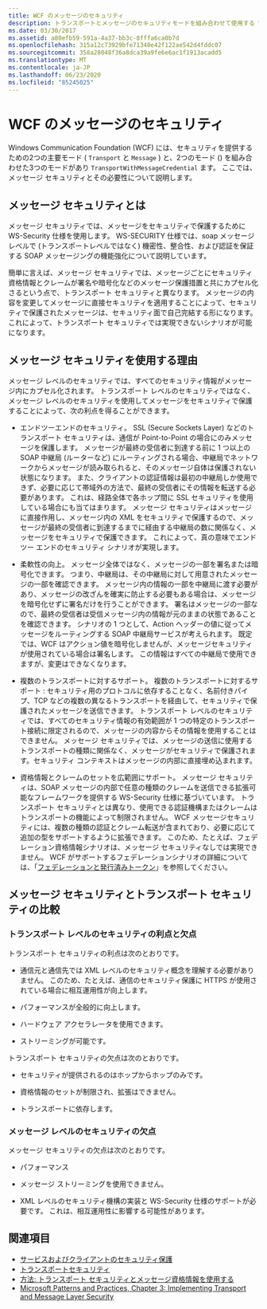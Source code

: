 ```yaml
---
title: WCF のメッセージのセキュリティ
description: トランスポートとメッセージのセキュリティモードを組み合わせて使用する WCF メッセージセキュリティの一種である TransportWithMessageCredential について説明します。
ms.date: 03/30/2017
ms.assetid: a80efb59-591a-4a37-bb3c-8fffa6ca0b7d
ms.openlocfilehash: 315a12c73929bfe71340e42f122ae542d4fddc07
ms.sourcegitcommit: 358a28048f36a8dca39a9fe6e6ac1f1913acadd5
ms.translationtype: MT
ms.contentlocale: ja-JP
ms.lasthandoff: 06/23/2020
ms.locfileid: "85245025"
---
```

# <a name="message-security-in-wcf"></a>WCF のメッセージのセキュリティ

Windows Communication Foundation (WCF) には、セキュリティを提供するための2つの主要モード ( `Transport` と `Message` ) と、2つのモード () を組み合わせた3つのモードがあり `TransportWithMessageCredential` ます。 ここでは、メッセージ セキュリティとその必要性について説明します。

## <a name="what-is-message-security"></a>メッセージ セキュリティとは

メッセージ セキュリティでは、メッセージをセキュリティで保護するために WS-Security 仕様を使用します。 WS-SECURITY 仕様では、soap メッセージレベルで (トランスポートレベルではなく) 機密性、整合性、および認証を保証する SOAP メッセージングの機能強化について説明しています。

簡単に言えば、メッセージ セキュリティでは、メッセージごとにセキュリティ資格情報とクレームが署名や暗号化などのメッセージ保護措置と共にカプセル化さるという点で、トランスポート セキュリティと異なります。 メッセージの内容を変更してメッセージに直接セキュリティを適用することによって、セキュリティで保護されたメッセージは、セキュリティ面で自己完結する形になります。 これによって、トランスポート セキュリティでは実現できないシナリオが可能になります。

## <a name="reasons-to-use-message-security"></a>メッセージ セキュリティを使用する理由

メッセージ レベルのセキュリティでは、すべてのセキュリティ情報がメッセージ内にカプセル化されます。 トランスポート レベルのセキュリティではなく、メッセージ レベルのセキュリティを使用してメッセージをセキュリティで保護することによって、次の利点を得ることができます。

- エンドツーエンドのセキュリティ。 SSL (Secure Sockets Layer) などのトランスポート セキュリティは、通信が Point-to-Point の場合にのみメッセージを保護します。 メッセージが最終の受信者に到達する前に 1 つ以上の SOAP 中継局 (ルーターなど) にルーティングされる場合、中継局でネットワークからメッセージが読み取られると、そのメッセージ自体は保護されない状態になります。 また、クライアントの認証情報は最初の中継局しか使用できず、必要に応じて帯域外の方法で、最終の受信者にその情報を転送する必要があります。 これは、経路全体で各ホップ間に SSL セキュリティを使用している場合にも当てはまります。 メッセージ セキュリティはメッセージに直接作用し、メッセージ内の XML をセキュリティで保護するので、メッセージが最終の受信者に到達するまでに経由する中継局の数に関係なく、メッセージをセキュリティで保護できます。 これによって、真の意味でエンド ツー エンドのセキュリティ シナリオが実現します。

- 柔軟性の向上。 メッセージ全体ではなく、メッセージの一部を署名または暗号化できます。 つまり、中継局は、その中継局に対して用意されたメッセージの一部を確認できます。 メッセージ内の情報の一部を中継局に渡す必要があり、メッセージの改ざんを確実に防止する必要もある場合は、メッセージを暗号化せずに署名だけを行うことができます。 署名はメッセージの一部なので、最終の受信者は受信メッセージ内の情報が元のままの状態であることを確認できます。 シナリオの 1 つとして、Action ヘッダーの値に従ってメッセージをルーティングする SOAP 中継局サービスが考えられます。 既定では、WCF はアクション値を暗号化しませんが、メッセージセキュリティが使用されている場合は署名します。 この情報はすべての中継局で使用できますが、変更はできなくなります。

- 複数のトランスポートに対するサポート。 複数のトランスポートに対するサポート : セキュリティ用のプロトコルに依存することなく、名前付きパイプ、TCP などの複数の異なるトランスポートを経由して、セキュリティで保護されたメッセージを送信できます。 トランスポート レベルのセキュリティでは、すべてのセキュリティ情報の有効範囲が 1 つの特定のトランスポート接続に限定されるので、メッセージの内容からその情報を使用することはできません。 メッセージ セキュリティでは、メッセージの送信に使用するトランスポートの種類に関係なく、メッセージがセキュリティで保護されます。セキュリティ コンテキストはメッセージの内部に直接埋め込まれます。

- 資格情報とクレームのセットを広範囲にサポート。 メッセージ セキュリティは、SOAP メッセージの内部で任意の種類のクレームを送信できる拡張可能なフレームワークを提供する WS-Security 仕様に基づいています。 トランスポート セキュリティとは異なり、使用できる認証機構またはクレームはトランスポートの機能によって制限されません。 WCF メッセージセキュリティには、複数の種類の認証とクレーム転送が含まれており、必要に応じて追加の型をサポートするように拡張できます。 このため、たとえば、フェデレーション資格情報シナリオは、メッセージ セキュリティなしでは実現できません。 WCF がサポートするフェデレーションシナリオの詳細については、「[フェデレーションと発行済みトークン](federation-and-issued-tokens.md)」を参照してください。

## <a name="how-message-and-transport-security-compare"></a>メッセージ セキュリティとトランスポート セキュリティの比較

### <a name="pros-and-cons-of-transport-level-security"></a>トランスポート レベルのセキュリティの利点と欠点

トランスポート セキュリティの利点は次のとおりです。

- 通信元と通信先では XML レベルのセキュリティ概念を理解する必要がありません。 このため、たとえば、通信のセキュリティ保護に HTTPS が使用されている場合に相互運用性が向上します。

- パフォーマンスが全般的に向上します。

- ハードウェア アクセラレータを使用できます。

- ストリーミングが可能です。

 トランスポート セキュリティの欠点は次のとおりです。

- セキュリティが提供されるのはホップからホップのみです。

- 資格情報のセットが制限され、拡張はできません。

- トランスポートに依存します。

### <a name="disadvantages-of-message-level-security"></a>メッセージ レベルのセキュリティの欠点

メッセージ セキュリティの欠点は次のとおりです。

- パフォーマンス

- メッセージ ストリーミングを使用できません。

- XML レベルのセキュリティ機構の実装と WS-Security 仕様のサポートが必要です。 これは、相互運用性に影響する可能性があります。

## <a name="see-also"></a>関連項目

- [サービスおよびクライアントのセキュリティ保護](securing-services-and-clients.md)
- [トランスポートセキュリティ](transport-security.md)
- [方法: トランスポート セキュリティとメッセージ資格情報を使用する](how-to-use-transport-security-and-message-credentials.md)
- [Microsoft Patterns and Practices, Chapter 3: Implementing Transport and Message Layer Security](https://docs.microsoft.com/previous-versions/msp-n-p/ff647370(v=pandp.10))
